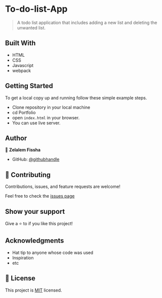 # To-do-list-App

> A todo list application that includes adding a new list and deleting the unwanted list. 


## Built With

- HTML
- CSS 
- Javascript
- webpack

## Getting Started

To get a local copy up and running follow these simple example steps.

- Clone repository in your local machine 
- cd Portfolio
- open `index.html` in your browser.
- You can use live server.



## Author

 👤 **Zelalem Fissha**

- GitHub: [@githubhandle](https://github.com/zelalem1222)


## 🤝 Contributing

Contributions, issues, and feature requests are welcome!

Feel free to check the [issues page](https://github.com/Zelalem1222/To-do-list-App-/issues)

## Show your support

Give a ⭐️ to if you like this project!


## Acknowledgments

- Hat tip to anyone whose code was used
- Inspiration
- etc

## 📝 License

This project is [MIT](./MIT.md) licensed.

